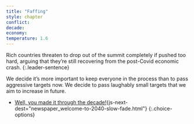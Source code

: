 ```yaml
---
title: "Faffing"
style: chapter
conflict: 
decade: 
economy: 
temperature: 1.6
---
```


Rich countries threaten to drop out of the summit completely if pushed too hard, arguing that they’re still recovering from the post-Covid economic crash.
{:.leader-sentence}

We decide it’s more important to keep everyone in the process than to pass aggressive targets now. We decide to pass laughably small targets that we aim to increase in future.

- [Well, you made it through the decade!](part-page_2040.html){js-next-dest="newspaper_welcome-to-2040-slow-fade.html"}
{:.choice-options}
